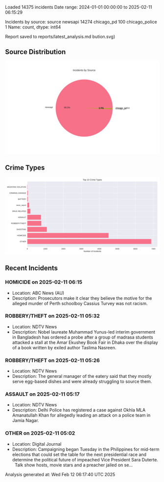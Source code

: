 
Loaded 14375 incidents
Date range: 2024-01-01 00:00:00 to 2025-02-11 06:15:29

Incidents by source:
source
newsapi           14274
chicago_pd          100
chicago_police        1
Name: count, dtype: int64

Report saved to reports/latest_analysis.md
bution.svg)

## Source Distribution
![Source Distribution](images/source_distribution.svg)

## Crime Types
![Crime Types](images/crime_types.svg)

## Recent Incidents

### HOMICIDE on 2025-02-11 06:15
- Location: ABC News (AU)
- Description: Prosecutors make it clear they believe the motive for the alleged murder of Perth schoolboy Cassius Turvey was not racism.


### ROBBERY/THEFT on 2025-02-11 05:32
- Location: NDTV News
- Description: Nobel laureate Muhammad Yunus-led interim government in Bangladesh has ordered a probe after a group of madrasa students attacked a stall at the Amar Ekushey Book Fair in Dhaka over the display of a book written by exiled author Taslima Nasreen.


### ROBBERY/THEFT on 2025-02-11 05:26
- Location: NDTV News
- Description: The general manager of the eatery said that they mostly serve egg-based dishes and were already struggling to source them.


### ASSAULT on 2025-02-11 05:17
- Location: NDTV News
- Description: Delhi Police has registered a case against Okhla MLA Amanatullah Khan for allegedly leading an attack on a police team in Jamia Nagar.


### OTHER on 2025-02-11 05:02
- Location: Digital Journal
- Description: Campaigning began Tuesday in the Philippines for mid-term elections that could set the table for the next presidential race and determine the political future of impeached Vice President Sara Duterte.   Talk show hosts, movie stars and a preacher jailed on se…

Analysis generated at: Wed Feb 12 06:17:40 UTC 2025
